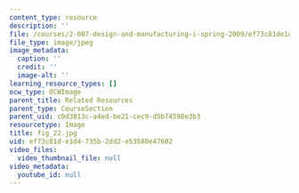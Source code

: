 ```yaml
---
content_type: resource
description: ''
file: /courses/2-007-design-and-manufacturing-i-spring-2009/ef73c81de1d4735b2dd2e53580e47602_fig_22.jpg
file_type: image/jpeg
image_metadata:
  caption: ''
  credit: ''
  image-alt: ''
learning_resource_types: []
ocw_type: OCWImage
parent_title: Related Resources
parent_type: CourseSection
parent_uid: c0d3813c-a4ed-be21-cec9-d5b74598e3b3
resourcetype: Image
title: fig_22.jpg
uid: ef73c81d-e1d4-735b-2dd2-e53580e47602
video_files:
  video_thumbnail_file: null
video_metadata:
  youtube_id: null
---
```

